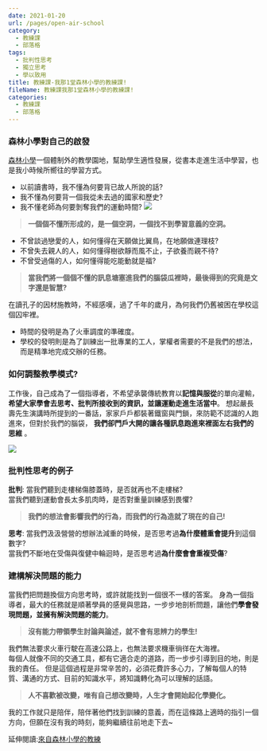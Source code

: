 ```yaml
---
date: 2021-01-20
url: /pages/open-air-school
category:
  - 教練課
  - 部落格
tags:
  - 批判性思考
  - 獨立思考
  - 學以致用
title: 教練課-我那1堂森林小學的教練課!
fileName: 教練課我那1堂森林小學的教練課!
categories:
  - 教練課
  - 部落格
---
```


### 森林小學對自己的啟發

[森林小學](https://zh.wikipedia.org/wiki/%E6%A3%AE%E6%9E%97%E5%B0%8F%E5%AD%B8)一個體制外的教學園地，幫助學生適性發展，從書本走進生活中學習，也是我小時候所嚮往的學習方式。

- 以前讀書時，我不懂為何要背已故人所說的話?
- 我不懂為何要背一個我從未去過的國家和歷史?
- 我不懂老師為何要剝奪我們的運動時間?
  ![](<https://cdn.jsdelivr.net/gh/xiang0805/blogimage@main/img/我那1堂森林小學的教練課(1).jpg>)

> **一個個不懂所形成的，是一個空洞，一個找不到學習意義的空洞。**

- 不曾談過戀愛的人，如何懂得在天願做比翼鳥，在地願做連理枝?
- 不曾失去親人的人，如何懂得樹欲靜而風不止，子欲養而親不待?
- 不曾受過傷的人，如何懂得能吃能動就是福?

> **當我們將一個個不懂的訊息塘塞進我們的腦袋瓜裡時，最後得到的究竟是文字還是智慧?**

在讀孔子的因材施教時，不經感嘆，過了千年的歲月，為何我們仍舊被困在學校這個囚牢裡。

- 時間的發明是為了火車調度的準確度。
- 學校的發明則是為了訓練出一批專業的工人，掌權者需要的不是我們的想法，而是精準地完成交辦的任務。

### 如何調整教學模式?

工作後，自己成為了一個指導者，不希望承襲傳統教育以**記憶與服從**的單向灌輸，**希望大家學會去思考、批判所接收到的資訊，並讓運動走進生活當中**。
想起嚴長壽先生演講時所提到的一番話，家家戶戶都裝著鐵窗與門鎖，來防範不認識的人跑進來，但對於我們的腦袋， **我們卻門戶大開的讓各種訊息跑進來裡面左右我們的思維** 。

![](<https://cdn.jsdelivr.net/gh/xiang0805/blogimage@main/img/我那1堂森林小學的教練課(2).jpg>)

### 批判性思考的例子

**批判**:
當我們聽到走樓梯傷膝蓋時，是否就再也不走樓梯?  
當我們聽到運動會長太多肌肉時，是否對重量訓練感到畏懼?

> **我們的想法會影響我們的行為，而我們的行為造就了現在的自己!**

**思考**:
當我們汲汲營營的想辦法減重的時候，是否思考過**為什麼體重會提升**到這個數字?  
當我們不斷地在受傷與復健中輪迴時，是否思考過**為什麼會會重複受傷**?

### 建構解決問題的能力

當我們把問題換個方向思考時，或許就能找到一個很不一樣的答案。
身為一個指導者，最大的任務就是順著學員的感覺與思路，一步步地剖析問題，讓他們**學會發現問題，並擁有解決問題的能力**。

> **沒有能力帶領學生討論與論述，就不會有思辨力的學生!**

我們無法要求火車行駛在高速公路上，也無法要求機車徜徉在大海裡。  
每個人就像不同的交通工具，都有它適合走的道路，而一步步引導到目的地，則是我的責任。
但是這個過程是非常辛苦的，必須花費許多心力，了解每個人的特質、溝通的方式、目前的知識水平，將知識轉化為可以理解的話語。

> **人不喜歡被改變，唯有自己想改變時，人生才會開始起化學變化。**

我的工作就只是陪伴，陪伴著他們找到訓練的意義，而在這條路上適時的指引一個方向，但願在沒有我的時刻，能夠繼續往前地走下去~

延伸閱讀:[來自森林小學的教練](https://turn2u.pixnet.net/blog/post/66596409)
